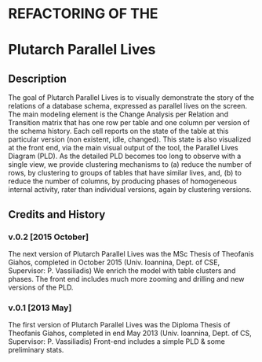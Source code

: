 
# REFACTORING OF THE

# Plutarch Parallel Lives


## Description
The goal of Plutarch Parallel Lives is to visually demonstrate the story of the relations of a database schema, expressed as parallel lives on the screen.
The main modeling element is the Change Analysis per Relation and Transition matrix that has one row per table and one column per version of the schema history. Each cell reports on the state of the table at this particular version (non existent, idle, changed).
This state is also visualized at the front end, via the main visual output of the tool, the Parallel Lives Diagram (PLD).
As the detailed PLD becomes too long to observe with a single view, we provide clustering mechanisms to (a) reduce the number of rows, by clustering to groups of tables that have similar lives, and, (b) to reduce the number of columns, by producing phases of homogeneous internal activity, rater than individual versions, again by clustering versions.   


## Credits and History

### v.0.2 [2015 October]
The next version of Plutarch Parallel Lives was the MSc Thesis of Theofanis Giahos, completed in October 2015 (Univ. Ioannina, Dept. of CSE, Supervisor: P. Vassiliadis)
We enrich the model with table clusters and phases. The front end includes much more zooming and drilling and new versions of the PLD.

### v.0.1 [2013 May]
The first version of Plutarch Parallel Lives was the Diploma Thesis of Theofanis Giahos, completed in end May 2013 (Univ. Ioannina, Dept. of CS, Supervisor: P. Vassiliadis)
Front-end includes a simple PLD & some preliminary stats.